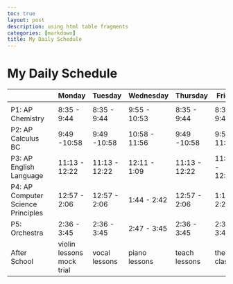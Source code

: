 ```yaml
---
toc: true
layout: post
description: using html table fragments
categories: [markdown]
title: My Daily Schedule
---
```




# My Daily Schedule

|                                    |   | Monday                    | Tuesday       | Wednesday     | Thursday      | Friday         | Saturday      | Sunday |
|------------------------------------|---|---------------------------|---------------|---------------|---------------|----------------|---------------|--------|
|                                    |   |                           |               |               |               |                |               |        |
| P1: AP Chemistry                   |   |        8:35 - 9:44        |  8:35 - 9:44  |  9:55 - 10:53 |  8:35 - 9:44  | 8:35 - 9:49    | -             | -      |
| P2: AP Calculus BC                 |   |        9:49 -10:58        |  9:49 -10:58  | 10:58 - 11:56 |  9:49 -10:58  | 9:54 - 11:08   | -             | -      |
| P3: AP English Language            |   |       11:13 - 12:22       | 11:13 - 12:22 | 12:11 - 1:09  | 11:13 - 12:22 | 11:23 - 12:37  | -             | -      |
| P4: AP Computer Science Principles |   | 12:57 - 2:06              | 12:57 - 2:06  | 1:44 - 2:42   | 12:57 - 2:06  | 1:12 - 2:26    | -             | -      |
| P5: Orchestra                      |   | 2:36 - 3:45               | 2:36 - 3:45   | 2:47 - 3:45   | 2:36 - 3:45   | 2:31 - 3:45    |               |        |
| After School                       |   | violin lessons mock trial | vocal lessons | piano lessons | teach lessons | theory classes | teach lessons |        |

